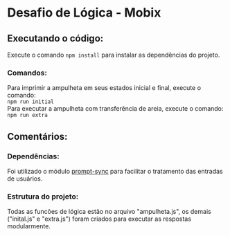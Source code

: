 # Desafio de Lógica - Mobix

## Executando o código:

Execute o comando `npm install` para instalar as dependências do projeto.

### Comandos:

Para imprimir a ampulheta em seus estados inicial e final, execute o comando:  
`npm run initial`  
Para executar a ampulheta com transferência de areia, execute o comando:  
`npm run extra`

## Comentários:

### Dependências:

Foi utilizado o módulo [prompt-sync](https://www.npmjs.com/package/prompt-sync) para facilitar o tratamento das entradas de usuários.

### Estrutura do projeto:

Todas as funcões de lógica estão no arquivo "ampulheta.js", os demais ("inital.js" e "extra.js") foram criados para executar as respostas modularmente.
